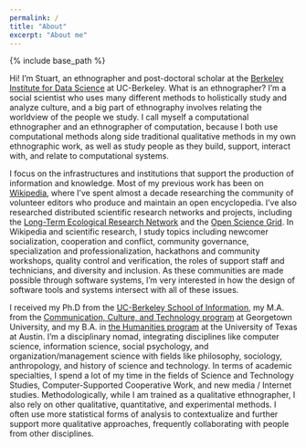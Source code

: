 ```yaml
---
permalink: /
title: "About"
excerpt: "About me"
---
```


{% include base_path %}

Hi! I’m Stuart, an ethnographer and post-doctoral scholar at the [Berkeley Institute for Data Science](http://bids.berkeley.edu) at UC-Berkeley. What is an ethnographer? I’m a social scientist who uses many different methods to holistically study and analyze culture, and a big part of ethnography involves relating the worldview of the people we study. I call myself a computational ethnographer and an ethnographer of computation, because I both use computational methods along side traditional qualitative methods in my own ethnographic work, as well as study people as they build, support, interact with, and relate to computational systems.

I focus on the infrastructures and institutions that support the production of information and knowledge. Most of my previous work has been on [Wikipedia](http://enwp.org/Wikipedia), where I’ve spent almost a decade researching the community of volunteer editors who produce and maintain an open encyclopedia. I’ve also researched distributed scientific research networks and projects, including the [Long-Term Ecological Research Network](https://lternet.edu/) and the [Open Science Grid](https://www.opensciencegrid.org/). In Wikipedia and scientific research, I study topics including newcomer socialization, cooperation and conflict, community governance, specialization and professionalization, hackathons and community workshops, quality control and verification, the roles of support staff and technicians, and diversity and inclusion. As these communities are made possible through software systems, I’m very interested in how the design of software tools and systems intersect with all of these issues.

I received my Ph.D from the [UC-Berkeley School of Information](http://ischool.berkeley.edu), my M.A. from the [Communication, Culture, and Technology program](http://cct.georgetown.edu) at Georgetown University, and my B.A. in [the Humanities program](https://liberalarts.utexas.edu/humanities/) at the University of Texas at Austin. I’m a disciplinary nomad, integrating disciplines like computer science, information science, social psychology, and organization/management science with fields like philosophy, sociology, anthropology, and history of science and technology. In terms of academic specialties, I spend a lot of my time in the fields of Science and Technology Studies, Computer-Supported Cooperative Work, and new media / Internet studies.  Methodologically, while I am trained as a qualitative ethnographer, I also rely on other qualitative, quantitative, and experimental methods. I often use more statistical forms of analysis to contextualize and further support more qualitative approaches, frequently collaborating with people from other disciplines.
